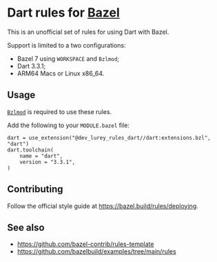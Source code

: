 # Dart rules for [Bazel](https://bazel.build/)

This is an unofficial set of rules for using Dart with Bazel.

Support is limited to a two configurations:

- Bazel 7 using `WORKSPACE` and `Bzlmod`;
- Dart 3.3.1;
- ARM64 Macs or Linux x86_64.

## Usage

[`Bzlmod`](https://docs.bazel.build/versions/main/bzlmod.html) is required to
use these rules.

Add the following to your `MODULE.bazel` file:

```starlark
dart = use_extension("@dev_lurey_rules_dart//dart:extensions.bzl", "dart")
dart.toolchain(
    name = "dart",
    version = "3.3.1",
)
```

## Contributing

Follow the official style guide at <https://bazel.build/rules/deploying>.

## See also

- <https://github.com/bazel-contrib/rules-template>
- <https://github.com/bazelbuild/examples/tree/main/rules>

